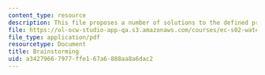 ```yaml
---
content_type: resource
description: This file proposes a number of solutions to the defined problems.
file: https://ol-ocw-studio-app-qa.s3.amazonaws.com/courses/ec-s02-water-jet-technologies-spring-2005/a34279667977ffe167a6888aa8a6dac2_MITEC_S02S05_a4_brainstorm.pdf
file_type: application/pdf
resourcetype: Document
title: Brainstorming
uid: a3427966-7977-ffe1-67a6-888aa8a6dac2
---
```

